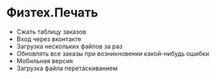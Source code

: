 # Физтех.Печать

* Сжать таблицу заказов
* Вход через вконтакте
* Загрузка нескольких файлов за раз
* Обновлять все заказы при возникновении какой-нибудь ошибки
* Мобильная версия
* Загрузка файла перетаскиванием